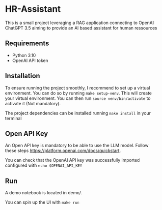 # HR-Assistant

This is a small project leveraging a RAG application connecting to OpenAI ChatGPT 3.5 aiming to provide an AI based
assistant for human ressources

## Requirements
* Python 3.10
* OpenAI API token

## Installation
 To ensure running the project smoothly, I recommend to set up a virtual environment. You can do so by running
`make setup-venv`. This will create your virtual environment. You can then run `source venv/bin/activate` to activate
 it (Not mandatory).

The project dependencies can be installed running `make install` in your terminal

## Open API Key
An Open API key is mandatory to be able to use the LLM model. Follow these steps https://platform.openai.com/docs/quickstart.


You can check that the OpenAI API key was successfully imported configured with `echo $OPENAI_API_KEY`

## Run
A demo notebook is located in demo/.

You can spin up the UI with `make run`





